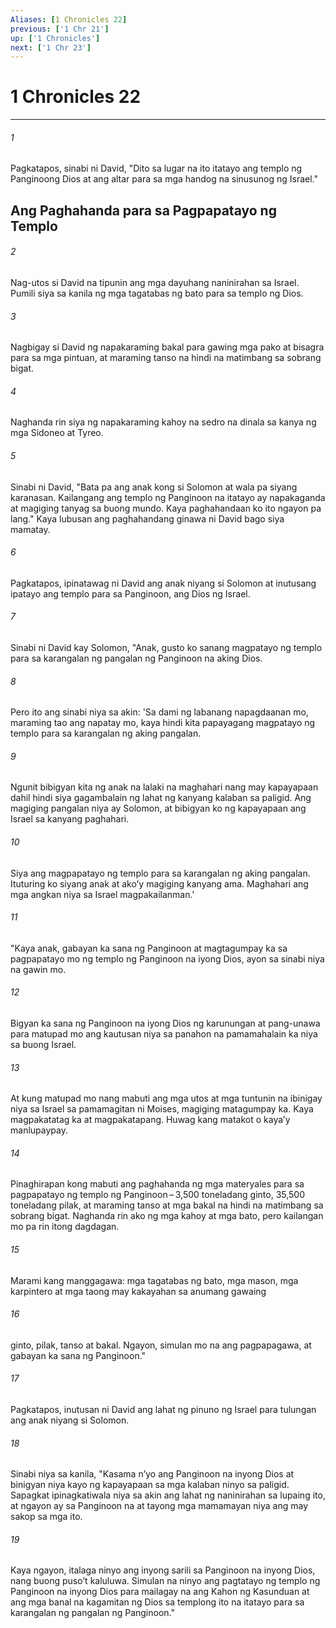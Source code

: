 ```yaml
---
Aliases: [1 Chronicles 22]
previous: ['1 Chr 21']
up: ['1 Chronicles']
next: ['1 Chr 23']
---
```

# 1 Chronicles 22

***

###### 1
Pagkatapos, sinabi ni David, "Dito sa lugar na ito itatayo ang templo ng Panginoong Dios at ang altar para sa mga handog na sinusunog ng Israel." 

## Ang Paghahanda para sa Pagpapatayo ng Templo 

###### 2
Nag-utos si David na tipunin ang mga dayuhang naninirahan sa Israel. Pumili siya sa kanila ng mga tagatabas ng bato para sa templo ng Dios. 

###### 3
Nagbigay si David ng napakaraming bakal para gawing mga pako at bisagra para sa mga pintuan, at maraming tanso na hindi na matimbang sa sobrang bigat. 

###### 4
Naghanda rin siya ng napakaraming kahoy na sedro na dinala sa kanya ng mga Sidoneo at Tyreo. 

###### 5
Sinabi ni David, "Bata pa ang anak kong si Solomon at wala pa siyang karanasan. Kailangang ang templo ng Panginoon na itatayo ay napakaganda at magiging tanyag sa buong mundo. Kaya paghahandaan ko ito ngayon pa lang." Kaya lubusan ang paghahandang ginawa ni David bago siya mamatay. 

###### 6
Pagkatapos, ipinatawag ni David ang anak niyang si Solomon at inutusang ipatayo ang templo para sa Panginoon, ang Dios ng Israel. 

###### 7
Sinabi ni David kay Solomon, "Anak, gusto ko sanang magpatayo ng templo para sa karangalan ng pangalan ng Panginoon na aking Dios. 

###### 8
Pero ito ang sinabi niya sa akin: 'Sa dami ng labanang napagdaanan mo, maraming tao ang napatay mo, kaya hindi kita papayagang magpatayo ng templo para sa karangalan ng aking pangalan. 

###### 9
Ngunit bibigyan kita ng anak na lalaki na maghahari nang may kapayapaan dahil hindi siya gagambalain ng lahat ng kanyang kalaban sa paligid. Ang magiging pangalan niya ay Solomon, at bibigyan ko ng kapayapaan ang Israel sa kanyang paghahari. 

###### 10
Siya ang magpapatayo ng templo para sa karangalan ng aking pangalan. Ituturing ko siyang anak at akoʼy magiging kanyang ama. Maghahari ang mga angkan niya sa Israel magpakailanman.' 

###### 11
"Kaya anak, gabayan ka sana ng Panginoon at magtagumpay ka sa pagpapatayo mo ng templo ng Panginoon na iyong Dios, ayon sa sinabi niya na gawin mo. 

###### 12
Bigyan ka sana ng Panginoon na iyong Dios ng karunungan at pang-unawa para matupad mo ang kautusan niya sa panahon na pamamahalain ka niya sa buong Israel. 

###### 13
At kung matupad mo nang mabuti ang mga utos at mga tuntunin na ibinigay niya sa Israel sa pamamagitan ni Moises, magiging matagumpay ka. Kaya magpakatatag ka at magpakatapang. Huwag kang matakot o kayaʼy manlupaypay. 

###### 14
Pinaghirapan kong mabuti ang paghahanda ng mga materyales para sa pagpapatayo ng templo ng Panginoon – 3,500 toneladang ginto, 35,500 toneladang pilak, at maraming tanso at mga bakal na hindi na matimbang sa sobrang bigat. Naghanda rin ako ng mga kahoy at mga bato, pero kailangan mo pa rin itong dagdagan. 

###### 15
Marami kang manggagawa: mga tagatabas ng bato, mga mason, mga karpintero at mga taong may kakayahan sa anumang gawaing 

###### 16
ginto, pilak, tanso at bakal. Ngayon, simulan mo na ang pagpapagawa, at gabayan ka sana ng Panginoon." 

###### 17
Pagkatapos, inutusan ni David ang lahat ng pinuno ng Israel para tulungan ang anak niyang si Solomon. 

###### 18
Sinabi niya sa kanila, "Kasama nʼyo ang Panginoon na inyong Dios at binigyan niya kayo ng kapayapaan sa mga kalaban ninyo sa paligid. Sapagkat ipinagkatiwala niya sa akin ang lahat ng naninirahan sa lupaing ito, at ngayon ay sa Panginoon na at tayong mga mamamayan niya ang may sakop sa mga ito. 

###### 19
Kaya ngayon, italaga ninyo ang inyong sarili sa Panginoon na inyong Dios, nang buong pusoʼt kaluluwa. Simulan na ninyo ang pagtatayo ng templo ng Panginoon na inyong Dios para mailagay na ang Kahon ng Kasunduan at ang mga banal na kagamitan ng Dios sa templong ito na itatayo para sa karangalan ng pangalan ng Panginoon."
